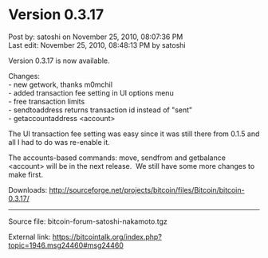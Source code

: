 # Version 0.3.17

Post by: satoshi on November 25, 2010, 08:07:36 PM<br>
Last edit: November 25, 2010, 08:48:13 PM by satoshi

Version 0.3.17 is now available.

Changes:<br>
\- new getwork, thanks m0mchil<br>
\- added transaction fee setting in UI options menu<br>
\- free transaction limits<br>
\- sendtoaddress returns transaction id instead of "sent"<br>
\- getaccountaddress <account\>

The UI transaction fee setting was easy since it was still there from 0.1.5 and all I had to do was re-enable it.

The accounts-based commands: move, sendfrom and getbalance <account\> will be in the next release. &nbsp;We still have some more changes to make first.

Downloads:
http://sourceforge.net/projects/bitcoin/files/Bitcoin/bitcoin-0.3.17/

---

Source file: bitcoin-forum-satoshi-nakamoto.tgz

External link: https://bitcointalk.org/index.php?topic=1946.msg24460#msg24460
